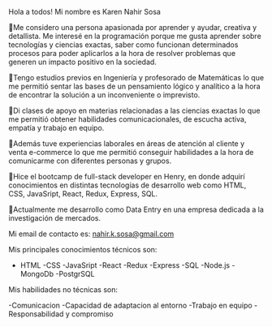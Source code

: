 
Hola a todos! Mi nombre es Karen Nahir Sosa

📝Me considero una persona apasionada por aprender y ayudar, creativa y detallista. Me interesé en la programación porque me gusta aprender sobre tecnologías y ciencias exactas, saber como funcionan determinados procesos para poder aplicarlos a la hora de resolver problemas que generen un impacto positivo en la sociedad.

📝Tengo estudios previos en Ingeniería y profesorado de Matemáticas lo que me permitió sentar las bases de un pensamiento lógico y analítico a la hora de encontrar la solución a un inconveniente o imprevisto.

📝Di clases de apoyo en materias relacionadas a las ciencias exactas lo que me permitió obtener habilidades comunicacionales, de escucha activa, empatía y trabajo en equipo. 

📝Además tuve experiencias laborales en áreas de atención al cliente y venta e-commerce lo que me permitió conseguir habilidades a la hora de comunicarme con diferentes personas y grupos.

📝Hice el bootcamp de full-stack developer en Henry, en donde adquirí conocimientos en distintas tecnologías de desarrollo web como HTML, CSS, JavaSript, React, Redux, Express, SQL.

📝Actualmente me desarrollo como Data Entry en una empresa dedicada a la investigación de mercados.

Mi email de contacto es: nahir.k.sosa@gmail.com

Mis  principales conocimientos técnicos son:
- HTML
-CSS 
-JavaSript 
-React 
-Redux
-Express
-SQL
-Node.js
-MongoDb
-PostgrSQL

Mis habilidades no técnicas son:

-Comunicacion 
-Capacidad de adaptacion al entorno
-Trabajo en equipo
-Responsabilidad y compromiso
